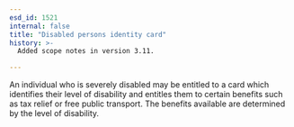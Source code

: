 ```yaml
---
esd_id: 1521
internal: false
title: "Disabled persons identity card"
history: >-
  Added scope notes in version 3.11.

---
```


An individual who is severely disabled may be entitled to a card which identifies their level of disability and entitles them to certain benefits such as tax relief or free public transport.  The benefits available are determined by the level of disability.

